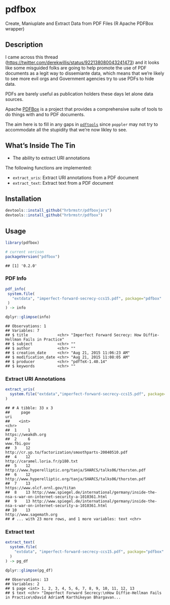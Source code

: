 
# pdfbox

Create, Maniuplate and Extract Data from PDF Files (R Apache PDFBox
wrapper)

## Description

I came across this thread
(<https://twitter.com/derekwillis/status/922138080043241473>) and it
looks like some misguided folks are going to help promote the use of PDF
documents as a legit way to dissemiante data, which means that we’re
likely to see more evil orgs and Government agencies try to use PDFs to
hide data.

PDFs are barely useful as publication holders these days let alone data
sources.

Apache [PDFBox](https://pdfbox.apache.org/index.html) is a project that
provides a comprehensive suite of tools to do things with and to PDF
documents.

The aim here is to fill in any gaps in
[`pdftools`](https://github.com/ropensci/pdftools) since `poppler` may
not try to accommodate all the stupidity that we’re now likley to see.

## What’s Inside The Tin

  - The ability to extract URI annotations

The following functions are implemented:

  - `extract_uris`: Extract URI annotations from a PDF document
  - `extract_text`: Extract text from a PDF document

## Installation

``` r
devtools::install_github("hrbrmstr/pdfboxjars")
devtools::install_github("hrbrmstr/pdfbox")
```

## Usage

``` r
library(pdfbox)

# current verison
packageVersion("pdfbox")
```

    ## [1] '0.2.0'

### PDF Info

``` r
pdf_info(
 system.file(
   "extdata", "imperfect-forward-secrecy-ccs15.pdf", package="pdfbox"
 )
) -> info

dplyr::glimpse(info)
```

    ## Observations: 1
    ## Variables: 7
    ## $ title             <chr> "Imperfect Forward Secrecy: How Diffie-Hellman Fails in Practice"
    ## $ subject           <chr> ""
    ## $ author            <chr> ""
    ## $ creation_date     <chr> "Aug 21, 2015 11:06:23 AM"
    ## $ modification_date <chr> "Aug 21, 2015 11:08:05 AM"
    ## $ producer          <chr> "pdfTeX-1.40.14"
    ## $ keywords          <chr> ""

### Extract URI Annotations

``` r
extract_uris(
  system.file("extdata","imperfect-forward-secrecy-ccs15.pdf", package="pdfbox")
)
```

    ## # A tibble: 33 x 3
    ##     page                                                                                                  uri
    ##    <int>                                                                                                <chr>
    ##  1     1                                                                                   https://weakdh.org
    ##  2     6                                                                                          www.fbi.gov
    ##  3    12                                               http://cr.yp.to/factorization/smoothparts-20040510.pdf
    ##  4    12                                                                     http://caramel.loria.fr/p180.txt
    ##  5    12                                       http://www.hyperelliptic.org/tanja/SHARCS/talks06/thorsten.pdf
    ##  6    12                                       http://www.hyperelliptic.org/tanja/SHARCS/talks06/thorsten.pdf
    ##  7    13                                                                      https://www.olcf.ornl.gov/titan
    ##  8    13 http://www.spiegel.de/international/germany/inside-the-nsa-s-war-on-internet-security-a-1010361.html
    ##  9    13 http://www.spiegel.de/international/germany/inside-the-nsa-s-war-on-internet-security-a-1010361.html
    ## 10    13                                                                              http://www.sagemath.org
    ## # ... with 23 more rows, and 1 more variables: text <chr>

### Extract text

``` r
extract_text(
  system.file(
    "extdata", "imperfect-forward-secrecy-ccs15.pdf", package="pdfbox"
  )
) -> pg_df

dplyr::glimpse(pg_df)
```

    ## Observations: 13
    ## Variables: 2
    ## $ page <int> 1, 2, 3, 4, 5, 6, 7, 8, 9, 10, 11, 12, 13
    ## $ text <chr> "Imperfect Forward Secrecy:\nHow Diffie-Hellman Fails in Practice\nDavid Adrian¶ Karthikeyan Bhargavan...
